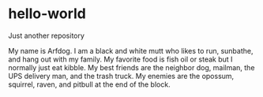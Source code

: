 # hello-world
Just another repository

My name is Arfdog. I am a black and white mutt who likes to run, sunbathe, and hang out with my family. My favorite food is fish oil or steak but I normally just eat kibble. My best friends are the neighbor dog, mailman, the UPS delivery man, and the trash truck. My enemies are the opossum, squirrel, raven, and pitbull at the end of the block.
